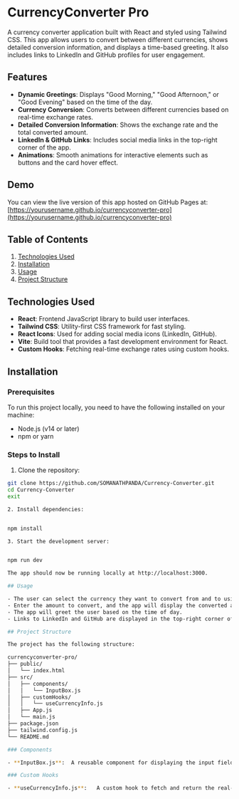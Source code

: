 # CurrencyConverter Pro

A currency converter application built with React and styled using Tailwind CSS. This app allows users to convert between different currencies, shows detailed conversion information, and displays a time-based greeting. It also includes links to LinkedIn and GitHub profiles for user engagement.

## Features

- **Dynamic Greetings**: Displays "Good Morning," "Good Afternoon," or "Good Evening" based on the time of the day.
- **Currency Conversion**: Converts between different currencies based on real-time exchange rates.
- **Detailed Conversion Information**: Shows the exchange rate and the total converted amount.
- **LinkedIn & GitHub Links**: Includes social media links in the top-right corner of the app.
- **Animations**: Smooth animations for interactive elements such as buttons and the card hover effect.

## Demo

You can view the live version of this app hosted on GitHub Pages at:  
[https://yourusername.github.io/currencyconverter-pro](https://yourusername.github.io/currencyconverter-pro)

## Table of Contents

1. [Technologies Used](#technologies-used)
2. [Installation](#installation)
3. [Usage](#usage)
4. [Project Structure](#project-structure)

## Technologies Used

- **React**: Frontend JavaScript library to build user interfaces.
- **Tailwind CSS**: Utility-first CSS framework for fast styling.
- **React Icons**: Used for adding social media icons (LinkedIn, GitHub).
- **Vite**: Build tool that provides a fast development environment for React.
- **Custom Hooks**: Fetching real-time exchange rates using custom hooks.

## Installation

### Prerequisites

To run this project locally, you need to have the following installed on your machine:

- Node.js (v14 or later)
- npm or yarn

### Steps to Install

1. Clone the repository:

```bash
git clone https://github.com/SOMANATHPANDA/Currency-Converter.git
cd Currency-Converter
exit

2. Install dependencies:


npm install

3. Start the development server:


npm run dev

The app should now be running locally at http://localhost:3000.

## Usage

- The user can select the currency they want to convert from and to using dropdowns.
- Enter the amount to convert, and the app will display the converted amount along with the exchange rate.
- The app will greet the user based on the time of day.
- Links to LinkedIn and GitHub are displayed in the top-right corner of the app.

## Project Structure

The project has the following structure:

currencyconverter-pro/
├── public/
│   └── index.html
├── src/
│   ├── components/
│   │   └── InputBox.js
│   ├── customHooks/
│   │   └── useCurrencyInfo.js
│   ├── App.js
│   └── main.js
├── package.json
├── tailwind.config.js
└── README.md

### Components

- **InputBox.js**:  A reusable component for displaying the input fields (amount and currency dropdowns).

### Custom Hooks

- **useCurrencyInfo.js**:   A custom hook to fetch and return the real-time currency exchange rates.